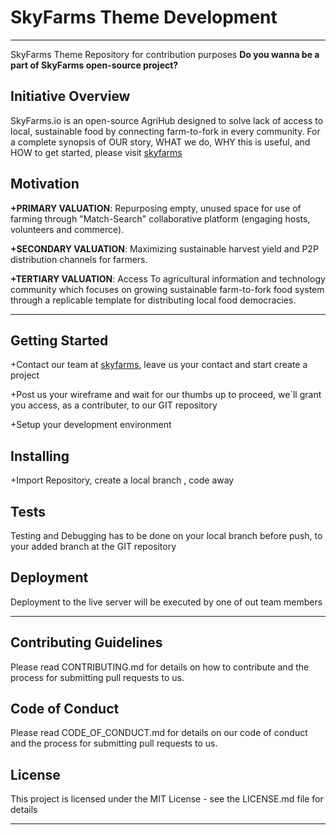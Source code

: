 # SkyFarms Theme Development
***

SkyFarms Theme Repository for contribution purposes 
**Do you wanna be a part of SkyFarms open-source project?** 

## Initiative Overview

SkyFarms.io is an open-source AgriHub designed to solve lack of access to local, sustainable food by connecting farm-to-fork in every community. 
For a complete synopsis of OUR story, WHAT we do, WHY this is useful, and HOW to get started, please visit [skyfarms](skyfarms.io)

## Motivation

**+PRIMARY VALUATION**: Repurposing empty, unused space for use of farming through "Match-Search" collaborative platform (engaging hosts, volunteers and commerce).  

**+SECONDARY VALUATION**: Maximizing sustainable harvest yield and P2P distribution channels for farmers. 

**+TERTIARY VALUATION**: Access To agricultural information and technology community which focuses on growing sustainable farm-to-fork food system through a replicable template for distributing local food democracies.

***
## Getting Started

+Contact our team at [skyfarms](skyfarms.io), leave us your contact and start create a project

+Post us your wireframe and wait for our thumbs up to proceed, we´ll grant you access, as a contributer, to our GIT repository

+Setup your development environment

## Installing

+Import Repository, create a local branch , code away

## Tests

Testing and Debugging has to be done on your local branch before push, to your added branch at the GIT repository

## Deployment

Deployment to the live server will be executed by one of out team members

***
## Contributing Guidelines

Please read CONTRIBUTING.md for details on how to contribute and the process for submitting pull requests to us.

## Code of Conduct

Please read CODE_OF_CONDUCT.md for details on our code of conduct and the process for submitting pull requests to us.

## License

This project is licensed under the MIT License - see the LICENSE.md file for details

***










